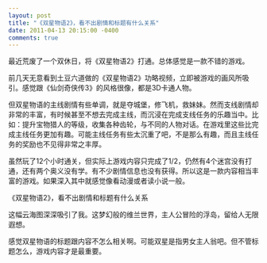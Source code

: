 ```yaml
---
layout: post
title: "《双星物语2》，看不出剧情和标题有什么关系"
date: 2011-04-13 20:15:00 -0400
comments: true
---
```

最近荒废了一个双休日，将《双星物语2》打通。总体感觉是一款不错的游戏。

前几天无意看到土豆六道做的《双星物语2》功略视频，立即被游戏的画风所吸引。感觉跟《仙剑奇侠传3》的风格很像，都是3D卡通人物。

但双星物语的主线剧情有些单调，就是夺城堡，修飞机，救妹妹。然而支线剧情却非常的丰富，有时候甚至不想去完成主线，而沉浸在完成支线任务的乐趣当中。比如：提升宝物猎人的等级，收集各种齿轮，与不同的人物对话。在游戏里这些比完成主线任务更加有趣。可能主线任务有些太沉重了吧，不是那么有趣，而且主线任务的奖励也不见得非常之丰厚。

虽然玩了12个小时通关，但实际上游戏内容只完成了1/2，仍然有4个迷宫没有打通，还有两个奥义没有学。有不少剧情信息也没有获得。所以这是一款内容相当丰富的游戏。如果深入其中就感觉像看动漫或者读小说一般。

《双星物语2》，看不出剧情和标题有什么关系

这幅云海图深深吸引了我。这梦幻般的维兰世界，主人公冒险的浮岛，留给人无限遐想。

感觉双星物语的标题跟内容不怎么相关啊。可能双星是指男女主人翁吧。但不管标题怎么，游戏内容才是最重要。
